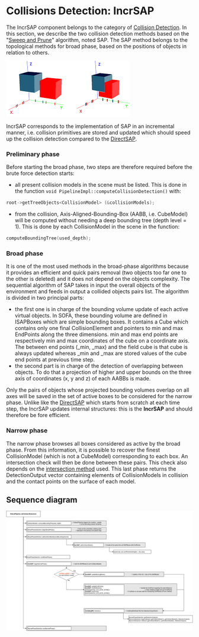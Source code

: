 Collisions Detection: IncrSAP
=============================

The IncrSAP component belongs to the category of [Collision Detection](https://www.sofa-framework.org/community/doc/main-principles/collision/#collision-detection). In this section, we describe the two collision detection methods based on the "[Sweep and Prune](https://en.wikipedia.org/wiki/Sweep_and_prune)" algorithm, noted SAP. The SAP method belongs to the topological methods for broad phase, based on the positions of objects in relation to others.

<a href="https://github.com/sofa-framework/doc/blob/master/images/collision/SAP.png?raw=true"><img src="https://github.com/sofa-framework/doc/blob/master/images/collision/SAP.png?raw=true" title="SAP algorithm on x- and y-axis with a non-overlapping condition (left) and an overlapping one (right). Image from paper: Collision Detection: Broad Phase Adaptation from Multi-Core to Multi-GPU Architecture"/></a>

IncrSAP corresponds to the implementation of SAP in an incremental manner, i.e. collision primitives are stored and updated which should speed up the collision detection compared to the [DirectSAP](https://www.sofa-framework.org/community/doc/components/collision/sweep-and-prune/).

### Preliminary phase

Before starting the broad phase, two steps are therefore required before the brute force detection starts:

- all present collision models in the scene must be listed. This is done in the function ```void PipelineImpl::computeCollisionDetection()```  with:
```cpp
root->getTreeObjects<CollisionModel> (&collisionModels);
```
- from the collision, Axis-Aligned-Bounding-Box (AABB, i.e. CubeModel) will be computed without needing a deep bounding tree (depth level = 1). This is done by each CollisionModel in the scene in the function:
```cpp
computeBoundingTree(used_depth);
```


### Broad phase

It is one of the most used methods in the broad-phase algorithms because it provides an efficient and quick pairs removal (two objects too far one to the other is deleted) and it does not depend on the objects complexity. The sequential algorithm of SAP takes in input the overall objects of the environment and feeds in output a collided objects pairs list. The algorithm is divided in two principal parts:

- the first one is in charge of the bounding volume update of each active virtual objects. In SOFA, these bounding volume are defined in ISAPBoxes which are simple bounding boxes. It contains a Cube which contains only one final CollisionElement and pointers to min and max EndPoints along the three dimensions. min and max end points are respectively min and max coordinates of the cube on a coordinate axis. The between end points (\_min, \_max) and the field cube is that cube is always updated whereas \_min and \_max are stored values of the cube end points at previous time step.
- the second part is in charge of the detection of overlapping between objects. To do that a projection of higher and upper bounds on the three axis of coordinates (x, y and z) of each
AABBs is made. 

Only the pairs of objects whose projected bounding volumes overlap on all axes will be saved in the set of active boxes to be considered for the narrow phase. Unlike like the [DirectSAP](https://www.sofa-framework.org/community/doc/components/collision/sweep-and-prune/) which starts from scratch at each time step, the IncrSAP updates internal structures: this is the **IncrSAP** and should therefore be fore efficient.



### Narrow phase

The narrow phase browses all boxes considered as active by the broad phase. From this information, it is possible to recover the finest CollisionModel (which is not a CubeModel) corresponding to each box. An intersection check will then be done between these pairs. This check also depends on the [intersection method](https://www.sofa-framework.org/community/doc/main-principles/collisions/#intersection-methods) used. This last phase returns the DetectionOutput vector containing elements of CollisionModels in collision and the contact points on the surface of each model.




Sequence diagram
----------------

<a href="https://github.com/sofa-framework/doc/blob/master/images/collision/IncrSAP.png?raw=true"><img src="https://github.com/sofa-framework/doc/blob/master/images/collision/IncrSAP.png?raw=true" title="Flow diagram for the broad & narrow phase of the IncrSAP"/></a>